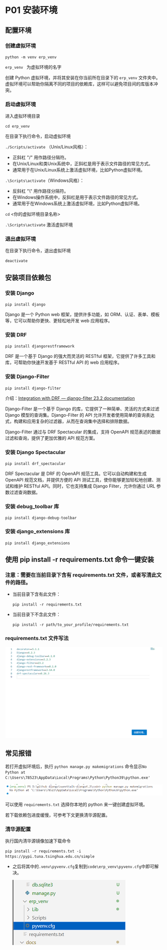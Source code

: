 # P01 安装环境

## 配置环境

### 创建虚拟环境

`python -m venv erp_venv`

`erp_venv ` 为虚拟环境的名字

创建 Python 虚拟环境，并将其安装在你当前所在目录下的 `erp_venv` 文件夹中。虚拟环境可以帮助你隔离不同的项目的依赖库，这样可以避免项目间的库版本冲突。

### 启动虚拟环境

进入虚拟环境目录

`cd erp_venv`

在目录下执行命令，启动虚拟环境

`./Scripts/activate` （Unix/Linux风格）：
  - 正斜杠 "/" 用作路径分隔符。
  - 在Unix/Linux和类Unix系统中，正斜杠是用于表示文件路径的常见方式。
  - 通常用于在Unix/Linux系统上激活虚拟环境，比如Python虚拟环境。

`.\Scripts\activate`（Windows风格）：
  - 反斜杠 "\\" 用作路径分隔符。
  - 在Windows操作系统中，反斜杠是用于表示文件路径的常见方式。
  - 通常用于在Windows系统上激活虚拟环境，比如Python虚拟环境。

`cd`  <你的虚拟环境目录名称>
       
`.\Scripts\activate`   激活虚拟环境

### 退出虚拟环境

在目录下执行命令，退出虚拟环境

`deactivate`
 
## 安装项目依赖包
    

### 安装 Django

`pip install django` 

Django 是一个 Python web 框架，提供许多功能，如 ORM、认证、表单、模板等，它可以帮助你更快、更轻松地开发 web 应用程序。

### 安装 DRF

`pip install djangorestframework`  
    
DRF 是一个基于 Django 的强大而灵活的 RESTful 框架，它提供了许多工具和库，可帮助你快速开发基于 RESTful API 的 web 应用程序。

### 安装 Django-Filter

`pip install django-filter`

介绍：[Integration with DRF — django-filter 23.2 documentation](https://django-filter.readthedocs.io/en/stable/guide/rest_framework.html#drf-integration)

Django-Filter 是一个基于 Django 的库，它提供了一种简单、灵活的方式来过滤 Django 模型的查询集。Django-Filter 的 API 允许开发者使用简单的查询表达式，构建和应用复杂的过滤器，从而在查询集中选择和排除数据。

Django-Filter 通过与 DRF Spectacular 的集成，支持 OpenAPI 规范表述的数据过滤和查询，提供了更加优雅的 API 规范方案。


### 安装 Django Spectacular

`pip install drf_spectacular` 

DRF Spectacular 是 DRF 的 OpenAPI 规范工具。它可以自动构建和生成 OpenAPI 规范文档，并提供方便的 API 测试工具，使你能够更加轻松地创建、测试和维护 RESTful API。同时，它也支持集成 Django Filter，允许你通过 URL 参数过滤查询数据。

### 安装 debug_toolbar 库

`pip install django-debug-toolbar`

### 安装 django_extensions 库

`pip install django_extensions`  

## 使用 pip install -r requirements.txt 命令一键安装  
  
### 注意：需要在当前目录下含有 requirements.txt 文件，或者写清此文件的路径。  

- 当前目录下含有此文件：  

  `pip install -r requirements.txt`  

- 当前目录下不含此文件：  
  
  `pip install -r path/to_your_profile/requirements.txt`

### requirements.txt 文件写法  

![image](assets/requriements_txt.png)    

## 常见报错

若打开虚拟环境后，执行 `python manage.py makemigrations` 命令显示`No Python at C:\Users\78523\AppData\Local\Programs\Python\Python39\python.exe'`  
  
![image](assets/erp_venv.png)

可以使用 `requirements.txt` 选择你本地的 python 来一键创建虚拟环境。

若下载依赖包进度缓慢，可参考下文更换清华源配置。  

###  **清华源配置**  

执行国内清华源镜像加速下载命令  

`pip install -r requirements.txt -i https://pypi.tuna.tsinghua.edu.cn/simple`

- 之后将其中的`.venv\pyvenv.cfg`复制到`code\erp_venv\pyvenv.cfg`中即可解决。
  
  ![image](assets/requirements_image.png)